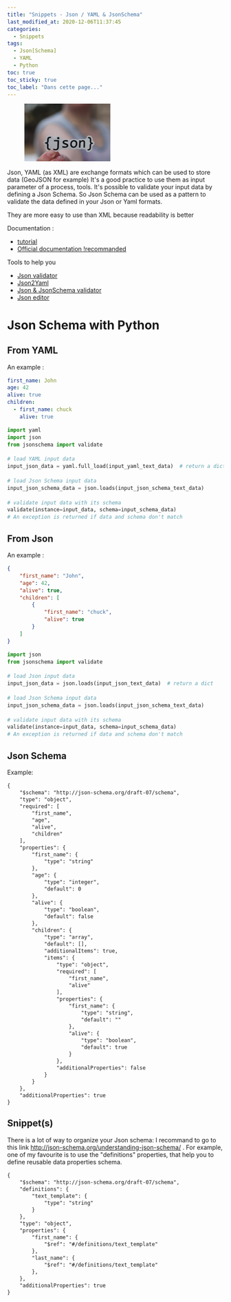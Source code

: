 ```yaml
---
title: "Snippets - Json / YAML & JsonSchema"
last_modified_at: 2020-12-06T11:37:45
categories:
  - Snippets
tags:
  - Json[Schema]
  - YAML
  - Python
toc: true
toc_sticky: true
toc_label: "Dans cette page..."
---
```


<figure style="width: 200px" class="">
  <a href="/assets/images/memes/json.jpg"><img src="/assets/images/memes/json.jpg"></a>
</figure>


Json, YAML (as XML) are exchange formats which can be used to store data (GeoJSON for example)
It's a good practice to use them as input parameter of a process, tools. It's possible to validate your input data by defining a Json Schema.
So Json Schema can be used as a pattern to validate the data defined in your Json or Yaml formats.

They are more easy to use than XML because readability is better

Documentation : 
* [tutorial](https://deusyss.developpez.com/tutoriels/Python/json_schema/)
* [Official documentation !recommanded](http://json-schema.org/understanding-json-schema/)

Tools to help you
* [Json validator](https://jsonformatter.curiousconcept.com/)
* [Json2Yaml](https://jsonformatter.org/json-to-yaml)
* [Json & JsonSchema validator](https://www.jsonschemavalidator.net/)
* [Json editor](https://jsoneditoronline.org/beta/#left=local.leduze)

# Json Schema with Python

## From YAML

An example :
```yaml
first_name: John
age: 42
alive: true
children:
  - first_name: chuck
    alive: true
```

```python
import yaml
import json
from jsonschema import validate

# load YAML input data
input_json_data = yaml.full_load(input_yaml_text_data)  # return a dict

# load Json Schema input data
input_json_schema_data = json.loads(input_json_schema_text_data)

# validate input data with its schema
validate(instance=input_data, schema=input_schema_data)
# An exception is returned if data and schema don't match
```

## From Json

An example :
```json
{
    "first_name": "John",
    "age": 42,
    "alive": true,
    "children": [
        {
            "first_name": "chuck",
            "alive": true
        }
    ]
}
```

```python
import json
from jsonschema import validate

# load Json input data
input_json_data = json.loads(input_json_text_data)  # return a dict

# load Json Schema input data
input_json_schema_data = json.loads(input_json_schema_text_data)

# validate input data with its schema
validate(instance=input_data, schema=input_schema_data)
# An exception is returned if data and schema don't match
```

## Json Schema 

Example:
```
{
    "$schema": "http://json-schema.org/draft-07/schema",
    "type": "object",
    "required": [
        "first_name",
        "age",
        "alive",
        "children"
    ],
    "properties": {
        "first_name": {
            "type": "string"
        },
        "age": {
            "type": "integer",
            "default": 0
        },
        "alive": {
            "type": "boolean",
            "default": false
        },
        "children": {
            "type": "array",
            "default": [],
            "additionalItems": true,
            "items": {
                "type": "object",
                "required": [
                    "first_name",
                    "alive"
                ],
                "properties": {
                    "first_name": {
                        "type": "string",
                        "default": ""
                    },
                    "alive": {
                        "type": "boolean",
                        "default": true
                    }
                },
                "additionalProperties": false
            }
        }
    },
    "additionalProperties": true
}
```

## Snippet(s)

There is a lot of way to organize your Json schema: I recommand to go to this link http://json-schema.org/understanding-json-schema/ .
For example, one of my favourite is to use the "definitions" properties, that help you to define reusable data properties schema.

```
{
    "$schema": "http://json-schema.org/draft-07/schema",
    "definitions": {
        "text_template": {
            "type": "string"
        }
    },
    "type": "object",
    "properties": {
        "first_name": {
            "$ref": "#/definitions/text_template"
        },
        "last_name": {
            "$ref": "#/definitions/text_template"
        },
    },
    "additionalProperties": true
}
```
